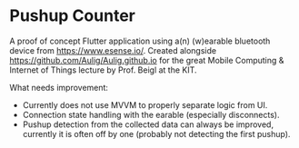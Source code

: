 # Pushup Counter

A proof of concept Flutter application using a(n) (w)earable bluetooth device from https://www.esense.io/. Created alongside https://github.com/Aulig/Aulig.github.io for the great Mobile Computing & Internet of Things lecture by Prof. Beigl at the KIT.

What needs improvement:
* Currently does not use MVVM to properly separate logic from UI.
* Connection state handling with the earable (especially disconnects).
* Pushup detection from the collected data can always be improved, currently it is often off by one (probably not detecting the first pushup).
